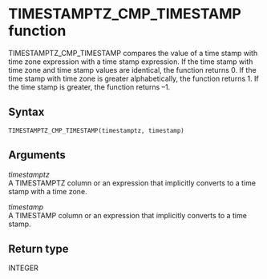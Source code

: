 # TIMESTAMPTZ\_CMP\_TIMESTAMP function<a name="r_TIMESTAMPTZ_CMP_TIMESTAMP"></a>

TIMESTAMPTZ\_CMP\_TIMESTAMP compares the value of a time stamp with time zone expression with a time stamp expression\. If the time stamp with time zone and time stamp values are identical, the function returns 0\. If the time stamp with time zone is greater alphabetically, the function returns 1\. If the time stamp is greater, the function returns –1\. 

## Syntax<a name="r_TIMESTAMPTZ_CMP_TIMESTAMP-syntax"></a>

```
TIMESTAMPTZ_CMP_TIMESTAMP(timestamptz, timestamp)
```

## Arguments<a name="r_TIMESTAMPTZ_CMP_TIMESTAMP-arguments"></a>

 *timestamptz*   
A TIMESTAMPTZ column or an expression that implicitly converts to a time stamp with a time zone\.

 *timestamp*   
A TIMESTAMP column or an expression that implicitly converts to a time stamp\.

## Return type<a name="r_TIMESTAMPTZ_CMP_TIMESTAMP-return-type"></a>

INTEGER